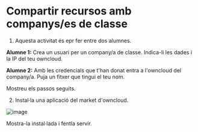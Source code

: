 # Compartir recursos amb companys/es de classe

1. Aquesta activitat és epr fer entre dos alumnes.

**Alumne 1:**
Crea un usuari per un company/a de classe.
Indica-li les dades i la IP del teu owncloud.

**Alumne 2:**
Amb les credencials que t'han donat entra a l'owncloud del company/a.
Puja un fitxer que tingui el teu nom.

Mostreu els passos seguits.

2. Instal·la una aplicació del market d'owncloud.

![image](https://github.com/XaSaFa/MP08-23-24/assets/110727546/172dce75-1c47-4cd4-a453-2d72a8c8be8c)

Mostra-la instal·lada i fentla servir.
